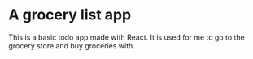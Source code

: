 # A grocery list app

This is a basic todo app made with React. It is used for me to go to the grocery store and buy groceries with.
